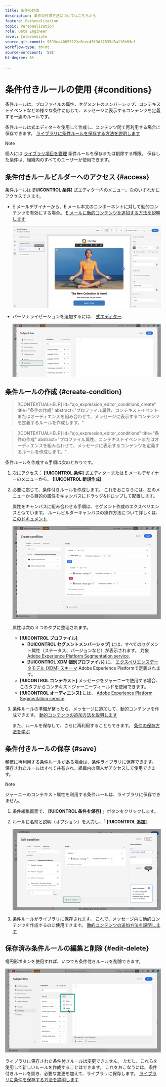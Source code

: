 ```yaml
---
title: 条件の作成
description: 条件の作成方法についてはこちらから
feature: Personalization
topic: Personalization
role: Data Engineer
level: Intermediate
source-git-commit: 9593ea40853221e0eec45f30f7635d8a116b03c1
workflow-type: tm+mt
source-wordcount: '591'
ht-degree: 5%

---
```



# 条件付きルールの使用 {#conditions}

条件ルールは、プロファイルの属性、セグメントのメンバーシップ、コンテキストイベントなどの様々な条件に応じて、メッセージに表示するコンテンツを定義する一連のルールです。

条件ルールは式エディターを使用して作成し、コンテンツ間で再利用する場合に保存できます。 [ライブラリに条件ルールを保存する方法を説明します](#save)

>[!NOTE]
>
>個人には [ライブラリ項目を管理](../administration/ootb-product-profiles.md) 条件ルールを保存または削除する権限。 保存した条件は、組織内のすべてのユーザーが使用できます。

## 条件付きルールビルダーへのアクセス {#access}

条件ルールは **[!UICONTROL 条件]** 式エディター内のメニュー。次のいずれかにアクセスできます。

* E メールデザイナーから、E メール本文のコンポーネントに対して動的コンテンツを有効にする場合。 [E メールに動的コンテンツを追加する方法を説明します](dynamic-content.md#emails)

   ![](assets/conditions-access-email.png)

* パーソナライゼーションを追加するには、 [式エディター](personalization-build-expressions.md).

   ![](assets/conditions-access-editor.png)

## 条件ルールの作成 {#create-condition}

>[!CONTEXTUALHELP]
>id="ajo_expression_editor_conditions_create"
>title="条件の作成"
>abstract="プロファイル属性、コンテキストイベントまたはオーディエンスを組み合わせて、メッセージに表示するコンテンツを定義するルールを作成します。"

>[!CONTEXTUALHELP]
>id="ajo_expression_editor_conditions"
>title="条件の作成"
>abstract="プロファイル属性、コンテキストイベントまたはオーディエンスを組み合わせて、メッセージに表示するコンテンツを定義するルールを作成します。"

条件ルールを作成する手順は次のとおりです。

1. 次にアクセス： **[!UICONTROL 条件]** 式エディターまたは E メールデザイナーのメニューから、 **[!UICONTROL 新規作成]**.

1. 必要に応じて、条件付きルールを作成します。 これをおこなうには、左のメニューから目的の属性をキャンバスにドラッグ&amp;ドロップして配置します。

   属性をキャンバスに組み合わせる手順は、セグメント作成のエクスペリエンスと似ています。 ルールビルダーキャンバスの操作方法について詳しくは、 [このドキュメント](https://experienceleague.adobe.com/docs/experience-platform/segmentation/ui/segment-builder.html?lang=en#rule-builder-canvas).

   ![](assets/conditions-create.png)

   属性は次の 3 つのタブに整理されます。

   * **[!UICONTROL プロファイル]**:
      * **[!UICONTROL セグメントメンバーシップ]** には、すべてのセグメント属性（ステータス、バージョンなど）が表示されます。 対象 [Adobe Experience Platform Segmentation service](https://experienceleague.adobe.com/docs/experience-platform/segmentation/home.html?lang=ja),
      * **[!UICONTROL XDM 個別プロファイル]** に、 [エクスペリエンスデータモデル (XDM) スキーマ](https://experienceleague.adobe.com/docs/experience-platform/xdm/home.html?lang=ja) Adobe Experience Platformで定義されます。
   * **[!UICONTROL コンテキスト]**:メッセージをジャーニーで使用する場合、このタブからコンテキストジャーニーフィールドを使用できます。
   * **[!UICONTROL オーディエンス]**:には、 [Adobe Experience Platform Segmentation service](https://experienceleague.adobe.com/docs/experience-platform/segmentation/home.html).

1. 条件ルールの準備が整ったら、メッセージに追加して、動的コンテンツを作成できます。 [動的コンテンツの追加方法を説明します](dynamic-content.md)

   また、ルールを保存して、さらに再利用することもできます。 [条件の保存方法を学ぶ](#save)

## 条件付きルールの保存 {#save}

頻繁に再利用する条件ルールがある場合は、条件ライブラリに保存できます。 保存されたルールはすべて共有され、組織内の個人がアクセスして使用できます。

>[!NOTE]
>
>ジャーニーのコンテキスト属性を利用する条件ルールは、ライブラリに保存できません。

1. 条件編集画面で、 **[!UICONTROL 条件を保存]** 」ボタンをクリックします。

1. ルールに名前と説明（オプション）を入力し、「 **[!UICONTROL 追加]**.

   ![](assets/conditions-name-description.png)

1. 条件ルールがライブラリに保存されます。 これで、メッセージ内に動的コンテンツを作成するのに使用できます。 [動的コンテンツの追加方法を説明します](dynamic-content.md)

## 保存済み条件ルールの編集と削除 {#edit-delete}

楕円形ボタンを使用すれば、いつでも条件付きルールを削除できます。

![](assets/conditions-open.png)

ライブラリに保存された条件付きルールは変更できません。 ただし、これらを使用して新しいルールを作成することはできます。 これをおこなうには、条件付きルールを開き、必要な変更を加えて、ライブラリに保存します。 [ライブラリに条件を保存する方法を説明します](#save)
